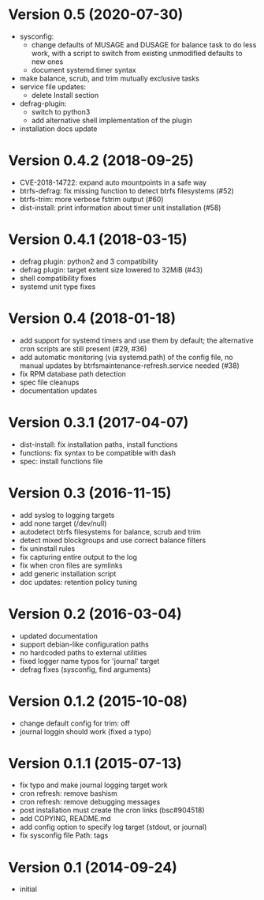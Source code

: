 # Version 0.5 (2020-07-30)

- sysconfig:
  - change defaults of MUSAGE and DUSAGE for balance task to do less work,
    with a script to switch from existing unmodified defaults to new ones
  - document systemd.timer syntax
- make balance, scrub, and trim mutually exclusive tasks
- service file updates:
  - delete Install section
- defrag-plugin:
  - switch to python3
  - add alternative shell implementation of the plugin
- installation docs update

# Version 0.4.2 (2018-09-25)

- CVE-2018-14722: expand auto mountpoints in a safe way
- btrfs-defrag: fix missing function to detect btrfs filesystems (#52)
- btrfs-trim: more verbose fstrim output (#60)
- dist-install: print information about timer unit installation (#58)

# Version 0.4.1 (2018-03-15)

- defrag plugin: python2 and 3 compatibility
- defrag plugin: target extent size lowered to 32MiB (#43)
- shell compatibility fixes
- systemd unit type fixes

# Version 0.4 (2018-01-18)

- add support for systemd timers and use them by default; the alternative cron
  scripts are still present (#29, #36)
- add automatic monitoring (via systemd.path) of the config file, no manual
  updates by btrfsmaintenance-refresh.service needed (#38)
- fix RPM database path detection
- spec file cleanups
- documentation updates

# Version 0.3.1 (2017-04-07)

- dist-install: fix installation paths, install functions
- functions: fix syntax to be compatible with dash
- spec: install functions file

# Version 0.3 (2016-11-15)

- add syslog to logging targets
- add none target (/dev/null)
- autodetect btrfs filesystems for balance, scrub and trim
- detect mixed blockgroups and use correct balance filters
- fix uninstall rules
- fix capturing entire output to the log
- fix when cron files are symlinks
- add generic installation script
- doc updates: retention policy tuning

# Version 0.2 (2016-03-04)

- updated documentation
- support debian-like configuration paths
- no hardcoded paths to external utilities
- fixed logger name typos for 'journal' target
- defrag fixes (sysconfig, find arguments)

# Version 0.1.2 (2015-10-08)

- change default config for trim: off
- journal loggin should work (fixed a typo)

# Version 0.1.1 (2015-07-13)

- fix typo and make journal logging target work
- cron refresh: remove bashism
- cron refresh: remove debugging messages
- post installation must create the cron links (bsc#904518)
- add COPYING, README.md
- add config option to specify log target (stdout, or journal)
- fix sysconfig file Path: tags

# Version 0.1 (2014-09-24)

- initial
